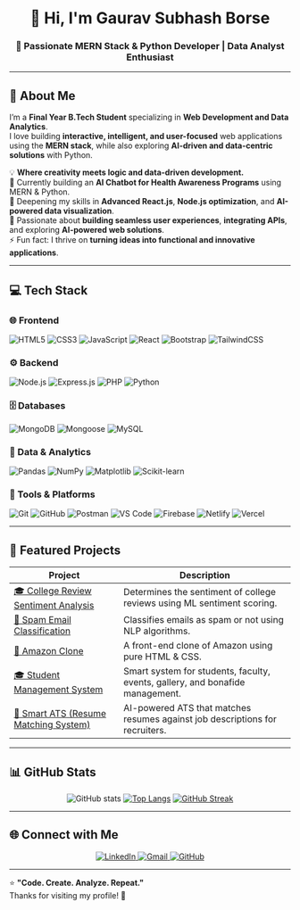 <h1 align="center">👋 Hi, I'm Gaurav Subhash Borse</h1>
<h3 align="center">🚀 Passionate MERN Stack & Python Developer | Data Analyst Enthusiast</h3>

---

## 💫 About Me

I’m a **Final Year B.Tech Student** specializing in **Web Development and Data Analytics**.  
I love building **interactive, intelligent, and user-focused** web applications using the **MERN stack**, while also exploring **AI-driven and data-centric solutions** with Python.

💡 **Where creativity meets logic and data-driven development.**  
🔭 Currently building an **AI Chatbot for Health Awareness Programs** using MERN & Python.  
🌱 Deepening my skills in **Advanced React.js**, **Node.js optimization**, and **AI-powered data visualization**.  
💬 Passionate about **building seamless user experiences**, **integrating APIs**, and exploring **AI-powered web solutions**.  
⚡ Fun fact: I thrive on **turning ideas into functional and innovative applications**.


---

## 💻 Tech Stack

### 🌐 Frontend
![HTML5](https://img.shields.io/badge/HTML5-E34F26?style=for-the-badge&logo=html5&logoColor=white)
![CSS3](https://img.shields.io/badge/CSS3-1572B6?style=for-the-badge&logo=css3&logoColor=white)
![JavaScript](https://img.shields.io/badge/JavaScript-F7DF1E?style=for-the-badge&logo=javascript&logoColor=black)
![React](https://img.shields.io/badge/React-61DAFB?style=for-the-badge&logo=react&logoColor=black)
![Bootstrap](https://img.shields.io/badge/Bootstrap-7952B3?style=for-the-badge&logo=bootstrap&logoColor=white)
![TailwindCSS](https://img.shields.io/badge/TailwindCSS-38B2AC?style=for-the-badge&logo=tailwindcss&logoColor=white)

### ⚙️ Backend
![Node.js](https://img.shields.io/badge/Node.js-339933?style=for-the-badge&logo=nodedotjs&logoColor=white)
![Express.js](https://img.shields.io/badge/Express.js-000000?style=for-the-badge&logo=express&logoColor=white)
![PHP](https://img.shields.io/badge/PHP-777BB4?style=for-the-badge&logo=php&logoColor=white)
![Python](https://img.shields.io/badge/Python-3776AB?style=for-the-badge&logo=python&logoColor=white)

### 🗄️ Databases
![MongoDB](https://img.shields.io/badge/MongoDB-47A248?style=for-the-badge&logo=mongodb&logoColor=white)
![Mongoose](https://img.shields.io/badge/Mongoose-880000?style=for-the-badge&logo=mongoose&logoColor=white)
![MySQL](https://img.shields.io/badge/MySQL-4479A1?style=for-the-badge&logo=mysql&logoColor=white)

### 🧠 Data & Analytics
![Pandas](https://img.shields.io/badge/Pandas-150458?style=for-the-badge&logo=pandas&logoColor=white)
![NumPy](https://img.shields.io/badge/NumPy-013243?style=for-the-badge&logo=numpy&logoColor=white)
![Matplotlib](https://img.shields.io/badge/Matplotlib-11557C?style=for-the-badge&logo=plotly&logoColor=white)
![Scikit-learn](https://img.shields.io/badge/Scikit--learn-F7931E?style=for-the-badge&logo=scikitlearn&logoColor=white)

### 🧰 Tools & Platforms
![Git](https://img.shields.io/badge/Git-F05032?style=for-the-badge&logo=git&logoColor=white)
![GitHub](https://img.shields.io/badge/GitHub-181717?style=for-the-badge&logo=github&logoColor=white)
![Postman](https://img.shields.io/badge/Postman-FF6C37?style=for-the-badge&logo=postman&logoColor=white)
![VS Code](https://img.shields.io/badge/VS%20Code-007ACC?style=for-the-badge&logo=visualstudiocode&logoColor=white)
![Firebase](https://img.shields.io/badge/Firebase-FFCA28?style=for-the-badge&logo=firebase&logoColor=black)
![Netlify](https://img.shields.io/badge/Netlify-00C7B7?style=for-the-badge&logo=netlify&logoColor=white)
![Vercel](https://img.shields.io/badge/Vercel-000000?style=for-the-badge&logo=vercel&logoColor=white)

---

## 🚀 Featured Projects

| Project | Description |
|----------|--------------|
| [🎓 College Review Sentiment Analysis](https://github.com/gauravborse2004/College-Review-Sentimental-Analysis-using-ML) | Determines the sentiment of college reviews using ML sentiment scoring. |
| [📧 Spam Email Classification](https://github.com/gauravborse2004/Spam-Mail-Classification-using-NLP-and-ML-Gaurav-S-Borse) | Classifies emails as spam or not using NLP algorithms. |
| [🛒 Amazon Clone](https://github.com/gauravborse2004/Amazon-Clone-using-HTML-CSS) | A front-end clone of Amazon using pure HTML & CSS. |
| [🎓 Student Management System](https://github.com/gauravborse2004/Student-Management-System) | Smart system for students, faculty, events, gallery, and bonafide management. |
| [🤖 Smart ATS (Resume Matching System)](https://github.com/gauravborse2004/ats) | AI-powered ATS that matches resumes against job descriptions for recruiters. |

---

## 📊 GitHub Stats

<div align="center">

![GitHub stats](https://github-readme-stats.vercel.app/api?username=gauravborse2004&show_icons=true&theme=algolia&rank_icon=github)
[![Top Langs](https://github-readme-stats.vercel.app/api/top-langs/?username=gauravborse2004&layout=compact&theme=algolia)](https://github.com/gauravborse2004)
[![GitHub Streak](https://github-readme-streak-stats.herokuapp.com?user=gauravborse2004&theme=algolia&card_width=495)](https://git.io/streak-stats)

</div>

---

## 🌐 Connect with Me

<p align="center">
  <a href="https://www.linkedin.com/in/gaurav-subhash-borse-53138b257/" target="_blank">
    <img src="https://img.shields.io/badge/LinkedIn-%230077B5.svg?style=for-the-badge&logo=linkedin&logoColor=white" alt="LinkedIn">
  </a>
  <a href="mailto:gauravborseofficial8084@gmail.com">
    <img src="https://img.shields.io/badge/Gmail-D14836?style=for-the-badge&logo=gmail&logoColor=white" alt="Gmail">
  </a>
  <a href="https://github.com/gauravborse2004" target="_blank">
    <img src="https://img.shields.io/badge/GitHub-100000?style=for-the-badge&logo=github&logoColor=white" alt="GitHub">
  </a>
</p>

---

⭐ **"Code. Create. Analyze. Repeat."**  
Thanks for visiting my profile! 🙌
